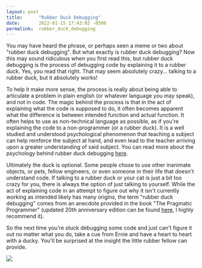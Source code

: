 ```yaml
---
layout: post
title:      "Rubber Duck Debugging"
date:       2022-01-15 17:43:02 -0500
permalink:  rubber_duck_debugging
---
```



You may have heard the phrase, or perhaps seen a meme or two about "rubber duck debugging". But what exactly is rubber duck debugging? Now this may sound ridiculous when you first read this, but rubber duck debugging is the process of debugging code by explaining it to a rubber duck. Yes, you read that right. That may seem absolutely crazy... talking to a rubber duck, but it absolutely works!

To help it make more sense, the process is really about being able to articulate a problem in plain english (or whatever language you may speak), and not in code. The magic behind the process is that in the act of explaining what the code is supposed to do, it often becomes apparent what the difference is between intended function and actual function. It often helps to use as non-technical language as possible, as if you're explaining the code to a non-programmer (or a rubber duck). It is a well studied and understood psychological phenomenon that teaching a subject can help reinforce the subject at hand, and even lead to the teacher arriving upon a greater understanding of said subject. You can read more about the psychology behind rubber duck debugging [here](https://web.archive.org/web/20140709011039/http://pressupinc.com/blog/2014/06/psychology-underlying-power-rubber-duck-debugging/).

Ultimately the duck is optional. Some people chose to use other inanimate objects, or pets, fellow engineers, or even someone in their life that doesn't understand code. If talking to a rubber duck or your cat is just a bit too crazy for you, there is always the option of just talking to yourself. While the act of explaining code in an attempt to figure out why it isn't currently working as intended likely has many origins, the term "rubber duck debugging" comes from an anecdote provided in the book "The Pragmatic Programmer" (updated 20th anniversary edition can be found [here](https://pragprog.com/titles/tpp20/the-pragmatic-programmer-20th-anniversary-edition/), I highly recommend it). 

So the next time you're stuck debugging some code and just can't figure it out no matter what you do, take a cue from Ernie and have a heart to heart with a ducky. You'll be surprised at the insight the little rubber fellow can provide.

![](https://static.wikia.nocookie.net/muppet/images/1/19/Rubberduckie1970.jpg/revision/latest/scale-to-width-down/280?cb=20061029012918)



